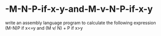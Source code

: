 # -M-N-P-if-x-y-and-M-v-N-P-if-x-y
write an assembly language program to calculate the following expression (M-N)P if x&lt;=y and (M v/ N) + P if x>y
